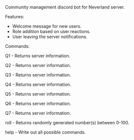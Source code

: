 Community management discord bot for Neverland server.

Features:

- Welcome message for new users.
- Role addition based on user reactions.
- User leaving the server notifications.

Commands:

Q1 - Returns server information.

Q2 - Returns server information.

Q3 - Returns server information.

Q4 - Returns server information.

Q5 - Returns server information.

Q6 - Returns server information.

Q7 - Returns server information.

roll - Returns randomly generated number(s) between 0-100.

help - Write out all possible commands.
